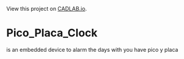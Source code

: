 View this project on [CADLAB.io](https://cadlab.io/project/25419). 

# Pico_Placa_Clock
is an embedded device to alarm the days with you have pico y placa
